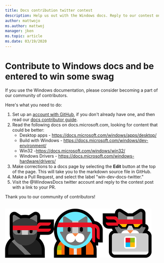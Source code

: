 ```yaml
---
title: Docs contribution twitter contest
description: Help us out with the Windows docs. Reply to our contest on the WindowsDocs twitter and we'll add you to the swag raffle.
author: mattwojo 
ms.author: mattwoj 
manager: jken
ms.topic: article
ms.date: 03/19/2020
---
```


# Contribute to Windows docs and be entered to win some swag

If you use the Windows documentation, please consider becoming a part of our community of contributors.

Here's what you need to do:

1. Set up an [account with GitHub](https://github.com/join), if you don't already have one, and then read our [docs contributor guide](https://docs.microsoft.com/contribute/).
2. Read the following docs on docs.microsoft.com, looking for content that could be better:
    - Desktop apps - https://docs.microsoft.com/windows/apps/desktop/
    - Build with Windows - https://docs.microsoft.com/windows/dev-environment/
    - Win32  -https://docs.microsoft.com/windows/win32/
    - Windows Drivers - https://docs.microsoft.com/windows-hardware/drivers/
3. Make corrections to a docs page by selecting the **Edit** button at the top of the page. This will take you to the markdown source file in GitHub.
4. Make a Pull Request, and select the label "win-dev-docs-twitter."
5. Visit the @WindowsDocs twitter account and reply to the contest post with a link to your PR.

Thank you to our community of contributors!
<br>
<br>

![Windows Ninja Cat](images/ninjacat-emoji.png)

<br>
<br>
<br>